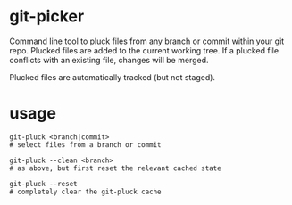 # git-picker

Command line tool to pluck files from any branch or commit within your git repo. Plucked files are added to the current working tree. If a plucked file conflicts with an existing file, changes will be merged.

Plucked files are automatically tracked (but not staged).

# usage

```
git-pluck <branch|commit>
# select files from a branch or commit

git-pluck --clean <branch>
# as above, but first reset the relevant cached state

git-pluck --reset
# completely clear the git-pluck cache
```

